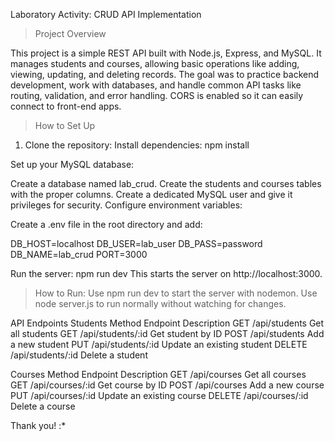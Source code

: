 Laboratory Activity: CRUD API Implementation

> Project Overview

This project is a simple REST API built with Node.js, Express, and MySQL. It manages students and courses, allowing basic operations like adding, viewing, updating, and deleting records. The goal was to practice backend development, work with databases, and handle common API tasks like routing, validation, and error handling. CORS is enabled so it can easily connect to front-end apps.

> How to Set Up

1. Clone the repository:
Install dependencies:
npm install

Set up your MySQL database:

Create a database named lab_crud.
Create the students and courses tables with the proper columns.
Create a dedicated MySQL user and give it privileges for security.
Configure environment variables:

Create a .env file in the root directory and add:

DB_HOST=localhost
DB_USER=lab_user
DB_PASS=password
DB_NAME=lab_crud
PORT=3000

Run the server:
npm run dev
This starts the server on http://localhost:3000.

> How to Run:
Use npm run dev to start the server with nodemon.
Use node server.js to run normally without watching for changes.

API Endpoints
Students
Method	Endpoint	Description
GET	/api/students	Get all students
GET	/api/students/:id	Get student by ID
POST	/api/students	Add a new student
PUT	/api/students/:id	Update an existing student
DELETE	/api/students/:id	Delete a student

Courses
Method	Endpoint	Description
GET	/api/courses	Get all courses
GET	/api/courses/:id	Get course by ID
POST	/api/courses	Add a new course
PUT	/api/courses/:id	Update an existing course
DELETE	/api/courses/:id	Delete a course

Thank you! :*
